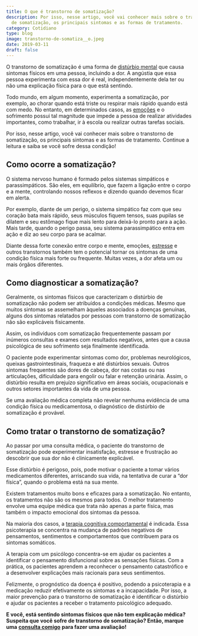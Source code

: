 ```yaml
---
title: O que é transtorno de somatização?
description: Por isso, nesse artigo, você vai conhecer mais sobre o transtorno
  de somatização, os principais sintomas e as formas de tratamento.
category: Cotidiano
type: blog
image: transtorno-de-somatiza__o.jpeg
date: 2019-03-11
draft: false
---
```


O transtorno de somatização é uma forma de [distúrbio mental](https://yuribusin.com.br/5-transtornos-mentais-que-talvez-voce-nao-conhece/) que causa sintomas físicos em uma pessoa, incluindo a dor. A angústia que essa pessoa experimenta com essa dor é real, independentemente dela ter ou não uma explicação física para o que está sentindo.

Todo mundo, em algum momento, experimenta a somatização, por exemplo, ao chorar quando está triste ou respirar mais rápido quando está com medo. No entanto, em determinados casos, as [emoções](/como-controlar-suas-emocoes/) e o sofrimento possui tal magnitude que impede a pessoa de realizar atividades importantes, como trabalhar, ir à escola ou realizar outras tarefas sociais.

Por isso, nesse artigo, você vai conhecer mais sobre o transtorno de somatização, os principais sintomas e as formas de tratamento. Continue a leitura e saiba se você sofre dessa condição!

## Como ocorre a somatização?

O sistema nervoso humano é formado pelos sistemas simpáticos e parassimpáticos. São eles, em equilíbrio, que fazem a ligação entre o corpo e a mente, controlando nossos reflexos e dizendo quando devemos ficar em alerta.

Por exemplo, diante de um perigo, o sistema simpático faz com que seu coração bata mais rápido, seus músculos fiquem tensos, suas pupilas se dilatem e seu estômago fique mais lento para deixá-lo pronto para a ação. Mais tarde, quando o perigo passa, seu sistema parassimpático entra em ação e diz ao seu corpo para se acalmar.

Diante dessa forte conexão entre corpo e mente, emoções, [estresse](/5-maneiras-de-se-controlar-o-estresse/) e outros transtornos também tem o potencial tornar os sintomas de uma condição física mais forte ou frequente. Muitas vezes, a dor afeta um ou mais órgãos diferentes.

## Como diagnosticar a somatização?

Geralmente, os sintomas físicos que caracterizam o distúrbio de somatização não podem ser atribuídos a condições médicas. Mesmo que muitos sintomas se assemelham àqueles associados a doenças genuínas, alguns dos sintomas relatados por pessoas com transtorno de somatização não são explicáveis fisicamente.

Assim, os indivíduos com somatização frequentemente passam por inúmeros consultas e exames com resultados negativos, antes que a causa psicológica de seu sofrimento seja finalmente identificada.

O paciente pode experimentar sintomas como dor, problemas neurológicos, queixas gastrointestinais, fraqueza e até distúrbios sexuais. Outros sintomas frequentes são dores de cabeça, dor nas costas ou nas articulações, dificuldade para engolir ou falar e retenção urinária. Assim, o distúrbio resulta em prejuízo significativo em áreas sociais, ocupacionais e outros setores importantes da vida de uma pessoa.

Se uma avaliação médica completa não revelar nenhuma evidência de uma condição física ou medicamentosa, o diagnóstico de distúrbio de somatização é provável.

## Como tratar o transtorno de somatização?

Ao passar por uma consulta médica, o paciente do transtorno de somatização pode experimentar insatisfação, estresse e frustração ao descobrir que sua dor não é clinicamente explicável.

Esse distúrbio é perigoso, pois, pode motivar o paciente a tomar vários medicamentos diferentes, arriscando sua vida, na tentativa de curar a “dor física”, quando o problema está na sua mente.

Existem tratamentos muito bons e eficazes para a somatização. No entanto, os tratamentos não são os mesmos para todos. O melhor tratamento envolve uma equipe médica que trata não apenas a parte física, mas também o impacto emocional dos sintomas da pessoa.

Na maioria dos casos, a [terapia cognitiva comportamental](/como-funciona-a-terapia-cognitiva-comportamental/) é indicada. Essa psicoterapia se concentra na mudança de padrões negativos de pensamentos, sentimentos e comportamentos que contribuem para os sintomas somáticos.

A terapia com um psicólogo concentra-se em ajudar os pacientes a identificar o pensamento disfuncional sobre as sensações físicas. Com a prática, os pacientes aprendem a reconhecer o pensamento catastrófico e a desenvolver explicações mais racionais para seus sentimentos.

Felizmente, o prognóstico da doença é positivo, podendo a psicoterapia e a medicação reduzir efetivamente os sintomas e a incapacidade. Por isso, a maior prevenção para o transtorno de somatização é identificar o distúrbio e ajudar os pacientes a receber o tratamento psicológico adequado.

**E você, está sentindo sintomas físicos que não tem explicação médica? Suspeita que você sofre de transtorno de somatização? Então, marque uma** **[consulta comigo](/contato/)** **para fazer uma avaliação!**
